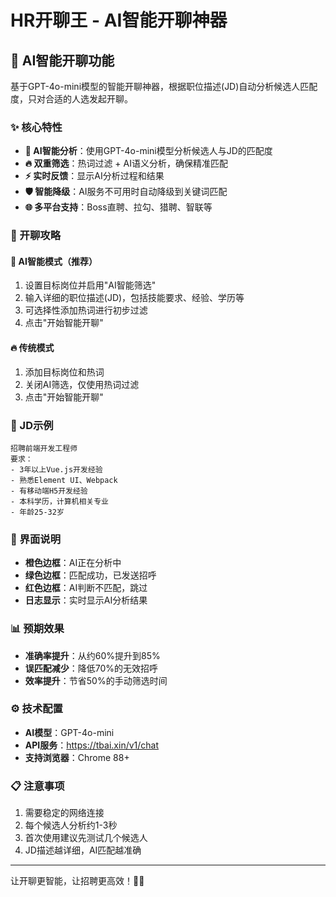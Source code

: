 # HR开聊王 - AI智能开聊神器

## 💬 AI智能开聊功能

基于GPT-4o-mini模型的智能开聊神器，根据职位描述(JD)自动分析候选人匹配度，只对合适的人选发起开聊。

### ✨ 核心特性

- **🧠 AI智能分析**：使用GPT-4o-mini模型分析候选人与JD的匹配度
- **🔥 双重筛选**：热词过滤 + AI语义分析，确保精准匹配
- **⚡ 实时反馈**：显示AI分析过程和结果
- **🛡️ 智能降级**：AI服务不可用时自动降级到关键词匹配
- **🌐 多平台支持**：Boss直聘、拉勾、猎聘、智联等

### 🚀 开聊攻略

#### 🧠 AI智能模式（推荐）
1. 设置目标岗位并启用"AI智能筛选"
2. 输入详细的职位描述(JD)，包括技能要求、经验、学历等
3. 可选择性添加热词进行初步过滤
4. 点击"开始智能开聊"

#### 🔥 传统模式
1. 添加目标岗位和热词
2. 关闭AI筛选，仅使用热词过滤
3. 点击"开始智能开聊"

### 📝 JD示例

```
招聘前端开发工程师
要求：
- 3年以上Vue.js开发经验
- 熟悉Element UI、Webpack
- 有移动端H5开发经验
- 本科学历，计算机相关专业
- 年龄25-32岁
```

### 🎨 界面说明

- **橙色边框**：AI正在分析中
- **绿色边框**：匹配成功，已发送招呼
- **红色边框**：AI判断不匹配，跳过
- **日志显示**：实时显示AI分析结果

### 📊 预期效果

- **准确率提升**：从约60%提升到85%
- **误匹配减少**：降低70%的无效招呼
- **效率提升**：节省50%的手动筛选时间

### ⚙️ 技术配置

- **AI模型**：GPT-4o-mini
- **API服务**：https://tbai.xin/v1/chat
- **支持浏览器**：Chrome 88+

### 📋 注意事项

1. 需要稳定的网络连接
2. 每个候选人分析约1-3秒
3. 首次使用建议先测试几个候选人
4. JD描述越详细，AI匹配越准确

---

让开聊更智能，让招聘更高效！💬🚀